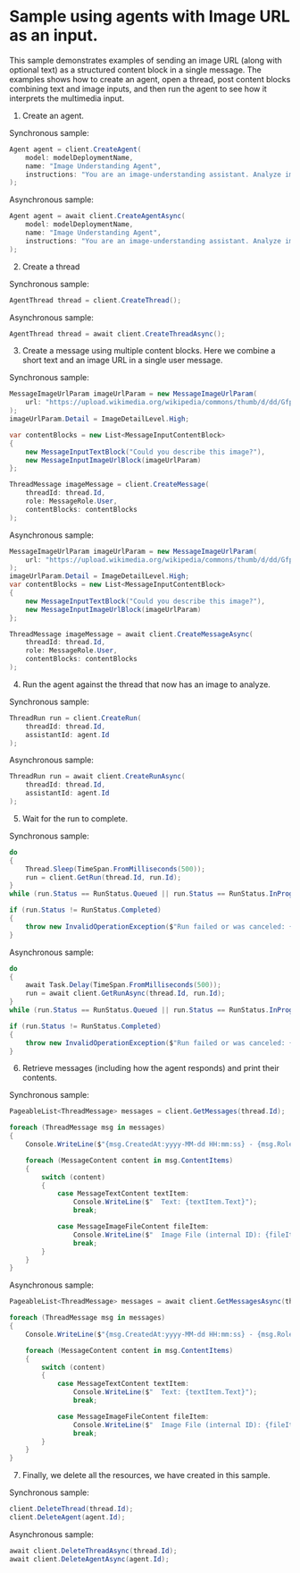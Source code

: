 # Sample using agents with Image URL as an input.

This sample demonstrates examples of sending an image URL (along with optional text) as a structured content block in a single message. The examples shows how to create an agent, open a thread,  post content blocks combining text and image inputs, and then run the agent to see how it interprets the multimedia input.

1. Create an agent.

Synchronous sample:
```C# Snippet:ImageUrlInMessageCreateAgent_Sync
Agent agent = client.CreateAgent(
    model: modelDeploymentName,
    name: "Image Understanding Agent",
    instructions: "You are an image-understanding assistant. Analyze images and provide textual descriptions."
);
```

Asynchronous sample:
```C# Snippet:ImageUrlInMessageCreateAgent
Agent agent = await client.CreateAgentAsync(
    model: modelDeploymentName,
    name: "Image Understanding Agent",
    instructions: "You are an image-understanding assistant. Analyze images and provide textual descriptions."
);
```

2. Create a thread

Synchronous sample:
```C# Snippet:ImageUrlInMessageCreateThread_Sync
AgentThread thread = client.CreateThread();
```

Asynchronous sample:
```C# Snippet:ImageUrlInMessageCreateThread
AgentThread thread = await client.CreateThreadAsync();
```

3. Create a message using multiple content blocks. Here we combine a short text and an image URL in a single user message.

Synchronous sample:
```C# Snippet:ImageUrlInMessageCreateMessage_Sync
MessageImageUrlParam imageUrlParam = new MessageImageUrlParam(
    url: "https://upload.wikimedia.org/wikipedia/commons/thumb/d/dd/Gfp-wisconsin-madison-the-nature-boardwalk.jpg/2560px-Gfp-wisconsin-madison-the-nature-boardwalk.jpg"
);
imageUrlParam.Detail = ImageDetailLevel.High;

var contentBlocks = new List<MessageInputContentBlock>
{
    new MessageInputTextBlock("Could you describe this image?"),
    new MessageInputImageUrlBlock(imageUrlParam)
};

ThreadMessage imageMessage = client.CreateMessage(
    threadId: thread.Id,
    role: MessageRole.User,
    contentBlocks: contentBlocks
);
```

Asynchronous sample:
```C# Snippet:ImageUrlInMessageCreateMessage
MessageImageUrlParam imageUrlParam = new MessageImageUrlParam(
    url: "https://upload.wikimedia.org/wikipedia/commons/thumb/d/dd/Gfp-wisconsin-madison-the-nature-boardwalk.jpg/2560px-Gfp-wisconsin-madison-the-nature-boardwalk.jpg"
);
imageUrlParam.Detail = ImageDetailLevel.High;
var contentBlocks = new List<MessageInputContentBlock>
{
    new MessageInputTextBlock("Could you describe this image?"),
    new MessageInputImageUrlBlock(imageUrlParam)
};

ThreadMessage imageMessage = await client.CreateMessageAsync(
    threadId: thread.Id,
    role: MessageRole.User,
    contentBlocks: contentBlocks
);
```

4. Run the agent against the thread that now has an image to analyze.

Synchronous sample:
```C# Snippet:ImageUrlInMessageCreateRun_Sync
ThreadRun run = client.CreateRun(
    threadId: thread.Id,
    assistantId: agent.Id
);
```

Asynchronous sample:
```C# Snippet:ImageUrlInMessageCreateRun
ThreadRun run = await client.CreateRunAsync(
    threadId: thread.Id,
    assistantId: agent.Id
);
```

5. Wait for the run to complete.


Synchronous sample:
```C# Snippet:ImageUrlInMessageWaitForRun_Sync
do
{
    Thread.Sleep(TimeSpan.FromMilliseconds(500));
    run = client.GetRun(thread.Id, run.Id);
}
while (run.Status == RunStatus.Queued || run.Status == RunStatus.InProgress);

if (run.Status != RunStatus.Completed)
{
    throw new InvalidOperationException($"Run failed or was canceled: {run.LastError?.Message}");
}
```

Asynchronous sample:
```C# Snippet:ImageUrlInMessageWaitForRun
do
{
    await Task.Delay(TimeSpan.FromMilliseconds(500));
    run = await client.GetRunAsync(thread.Id, run.Id);
}
while (run.Status == RunStatus.Queued || run.Status == RunStatus.InProgress);

if (run.Status != RunStatus.Completed)
{
    throw new InvalidOperationException($"Run failed or was canceled: {run.LastError?.Message}");
}
```

6. Retrieve messages (including how the agent responds) and print their contents.

Synchronous sample:
```C# Snippet:ImageUrlInMessageReview_Sync
PageableList<ThreadMessage> messages = client.GetMessages(thread.Id);

foreach (ThreadMessage msg in messages)
{
    Console.WriteLine($"{msg.CreatedAt:yyyy-MM-dd HH:mm:ss} - {msg.Role,10}:");

    foreach (MessageContent content in msg.ContentItems)
    {
        switch (content)
        {
            case MessageTextContent textItem:
                Console.WriteLine($"  Text: {textItem.Text}");
                break;

            case MessageImageFileContent fileItem:
                Console.WriteLine($"  Image File (internal ID): {fileItem.FileId}");
                break;
        }
    }
}
```

Asynchronous sample:
```C# Snippet:ImageUrlInMessageReview
PageableList<ThreadMessage> messages = await client.GetMessagesAsync(thread.Id);

foreach (ThreadMessage msg in messages)
{
    Console.WriteLine($"{msg.CreatedAt:yyyy-MM-dd HH:mm:ss} - {msg.Role,10}:");

    foreach (MessageContent content in msg.ContentItems)
    {
        switch (content)
        {
            case MessageTextContent textItem:
                Console.WriteLine($"  Text: {textItem.Text}");
                break;

            case MessageImageFileContent fileItem:
                Console.WriteLine($"  Image File (internal ID): {fileItem.FileId}");
                break;
        }
    }
}
```

7. Finally, we delete all the resources, we have created in this sample.

Synchronous sample:
```C# Snippet:ImageUrlInMessageCleanup_Sync
client.DeleteThread(thread.Id);
client.DeleteAgent(agent.Id);
```

Asynchronous sample:
```C# Snippet:ImageUrlInMessageCleanup
await client.DeleteThreadAsync(thread.Id);
await client.DeleteAgentAsync(agent.Id);
```
